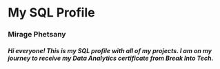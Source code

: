 # My SQL Profile
### Mirage Phetsany
##### Hi everyone! This is my SQL profile with all of my projects. I am on my journey to receive my Data Analytics certificate from Break Into Tech. 
